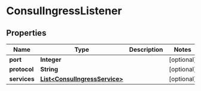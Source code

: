 

# ConsulIngressListener


## Properties

| Name | Type | Description | Notes |
|------------ | ------------- | ------------- | -------------|
|**port** | **Integer** |  |  [optional] |
|**protocol** | **String** |  |  [optional] |
|**services** | [**List&lt;ConsulIngressService&gt;**](ConsulIngressService.md) |  |  [optional] |



